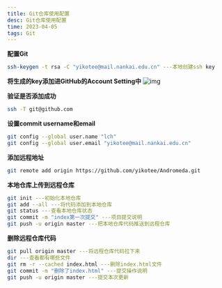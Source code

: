 ```yaml
---
title: Git仓库使用配置
desc: Git仓库使用配置
time: 2023-04-05
tags: Git
---
```


**配置Git**
```bash
ssh-keygen -t rsa -C "yikotee@mail.nankai.edu.cn" ---本地创建ssh key
```

**将生成的key添加进GitHub的Account Setting中**
![img](../../img/git/1.png)

**验证是否添加成功**
```bash
ssh -T git@github.com
```

**设置commit username和email**
```bash
git config --global user.name "lch"
git config --global user.email "yikotee@mail.nankai.edu.cn"
```

**添加远程地址**
```bash
git remote add origin https://github.com/yikotee/Andromeda.git
```

**本地仓库上传到远程仓库**
```bash
git init ---初始化本地仓库
git add --all ---将代码添加到本地仓库
git status ---查看本地仓库状态
git commit -m "index第一次提交" ---项目提交说明
git push -u origin master ---把本地仓库代码推送到远程仓库
```

**删除远程仓库代码**
```bash
git pull origin master ---将远程仓库代码拉下来
dir ---查看都有哪些文件
git rm -r --cached index.html ---删除index.html文件
git commit -m "删除了index.html" ---提交操作说明
git push -u origin master ---提交本次更新
```
